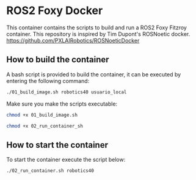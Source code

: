 # ROS2 Foxy Docker

This container contains the scripts to build and run a ROS2 Foxy Fitzroy container.
This repository is inspired by Tim Dupont's ROSNoetic docker.
https://github.com/PXLAIRobotics/ROSNoeticDocker


## How to build the container

A bash script is provided to build the container, it can be executed by entering the following command:
```bash
./01_build_image.sh robotics40 usuario_local
```

Make sure you make the scripts executable:
```bash
chmod +x 01_build_image.sh
```
```bash
chmod +x 02_run_container_sh
```

## How to start the container

To start the container execute the script below:
```bash
./02_run_container.sh robotics40
```
